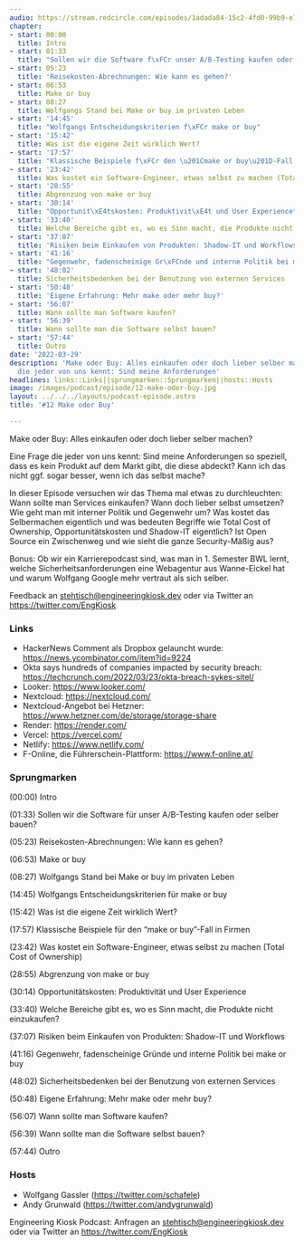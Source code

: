 ```yaml
---
audio: https://stream.redcircle.com/episodes/1adada84-15c2-4fd0-99b9-e7842f29ecef/stream.mp3
chapter:
- start: 00:00
  title: Intro
- start: 01:33
  title: "Sollen wir die Software f\xFCr unser A/B-Testing kaufen oder selber bauen?"
- start: 05:23
  title: 'Reisekosten-Abrechnungen: Wie kann es gehen?'
- start: 06:53
  title: Make or buy
- start: 08:27
  title: Wolfgangs Stand bei Make or buy im privaten Leben
- start: '14:45'
  title: "Wolfgangs Entscheidungskriterien f\xFCr make or buy"
- start: '15:42'
  title: Was ist die eigene Zeit wirklich Wert?
- start: '17:57'
  title: "Klassische Beispiele f\xFCr den \u201Cmake or buy\u201D-Fall in Firmen"
- start: '23:42'
  title: Was kostet ein Software-Engineer, etwas selbst zu machen (Total Cost of Ownership)
- start: '28:55'
  title: Abgrenzung von make or buy
- start: '30:14'
  title: "Opportunit\xE4tskosten: Produktivit\xE4t und User Experience"
- start: '33:40'
  title: Welche Bereiche gibt es, wo es Sinn macht, die Produkte nicht einzukaufen?
- start: '37:07'
  title: 'Risiken beim Einkaufen von Produkten: Shadow-IT und Workflows'
- start: '41:16'
  title: "Gegenwehr, fadenscheinige Gr\xFCnde und interne Politik bei make or buy"
- start: '48:02'
  title: Sicherheitsbedenken bei der Benutzung von externen Services
- start: '50:48'
  title: 'Eigene Erfahrung: Mehr make oder mehr buy?'
- start: '56:07'
  title: Wann sollte man Software kaufen?
- start: '56:39'
  title: Wann sollte man die Software selbst bauen?
- start: '57:44'
  title: Outro
date: '2022-03-29'
description: 'Make oder Buy: Alles einkaufen oder doch lieber selber machen?Eine Frage
  die jeder von uns kennt: Sind meine Anforderungen'
headlines: links::Links||sprungmarken::Sprungmarken||hosts::Hosts
image: /images/podcast/episode/12-make-oder-buy.jpg
layout: ../../../layouts/podcast-episode.astro
title: '#12 Make oder Buy'

---
```


<p class="mb-6 text-base md:text-lg text-coolGray-500">Make oder Buy: Alles einkaufen oder doch lieber selber machen?</p><p class="mb-6 text-base md:text-lg text-coolGray-500">Eine Frage die jeder von uns kennt: Sind meine Anforderungen so speziell, dass es kein Produkt auf dem Markt gibt, die diese abdeckt? Kann ich das nicht ggf. sogar besser, wenn ich das selbst mache?</p><p class="mb-6 text-base md:text-lg text-coolGray-500">In dieser Episode versuchen wir das Thema mal etwas zu durchleuchten: Wann sollte man Services einkaufen? Wann doch lieber selbst umsetzen? Wie geht man mit interner Politik und Gegenwehr um? Was kostet das Selbermachen eigentlich und was bedeuten Begriffe wie Total Cost of Ownership, Opportunitätskosten und Shadow-IT eigentlich? Ist Open Source ein Zwischenweg und wie sieht die ganze Security-Mäßig aus?</p><p class="mb-6 text-base md:text-lg text-coolGray-500">Bonus: Ob wir ein Karrierepodcast sind, was man in 1. Semester BWL lernt, welche Sicherheitsanforderungen eine Webagentur aus Wanne-Eickel hat und warum Wolfgang Google mehr vertraut als sich selber.</p><p class="mb-6 text-base md:text-lg text-coolGray-500">Feedback an <a class="underline hover:no-underline" style="text-decoration-line: underline;"href="mailto:stehtisch@engineeringkiosk.dev" rel="nofollow">stehtisch@engineeringkiosk.dev</a> oder via Twitter an <a class="underline hover:no-underline" style="text-decoration-line: underline;"href="https://twitter.com/EngKiosk" rel="nofollow">https://twitter.com/EngKiosk</a></p><h3 class="mb-4 text-2xl md:text-3xl font-semibold text-coolGray-800" id=links>Links</h3><ul class="list-disc px-5 mb-6 md:px-5 text-base md:text-lg text-coolGray-500" style="list-style-type: disc;"><li>HackerNews Comment als Dropbox gelauncht wurde: <a class="underline hover:no-underline" style="text-decoration-line: underline;"href="https://news.ycombinator.com/item?id=9224" rel="nofollow">https://news.ycombinator.com/item?id=9224</a></li><li>Okta says hundreds of companies impacted by security breach: <a class="underline hover:no-underline" style="text-decoration-line: underline;"href="https://techcrunch.com/2022/03/23/okta-breach-sykes-sitel/" rel="nofollow">https://techcrunch.com/2022/03/23/okta-breach-sykes-sitel/</a></li><li>Looker: <a class="underline hover:no-underline" style="text-decoration-line: underline;"href="https://www.looker.com/" rel="nofollow">https://www.looker.com/</a></li><li>Nextcloud: <a class="underline hover:no-underline" style="text-decoration-line: underline;"href="https://nextcloud.com/" rel="nofollow">https://nextcloud.com/</a></li><li>Nextcloud-Angebot bei Hetzner: <a class="underline hover:no-underline" style="text-decoration-line: underline;"href="https://www.hetzner.com/de/storage/storage-share" rel="nofollow">https://www.hetzner.com/de/storage/storage-share</a></li><li>Render: <a class="underline hover:no-underline" style="text-decoration-line: underline;"href="https://render.com/" rel="nofollow">https://render.com/</a></li><li>Vercel: <a class="underline hover:no-underline" style="text-decoration-line: underline;"href="https://vercel.com/" rel="nofollow">https://vercel.com/</a></li><li>Netlify: <a class="underline hover:no-underline" style="text-decoration-line: underline;"href="https://www.netlify.com/" rel="nofollow">https://www.netlify.com/</a></li><li>F-Online, die Führerschein-Plattform: <a class="underline hover:no-underline" style="text-decoration-line: underline;"href="https://www.f-online.at/" rel="nofollow">https://www.f-online.at/</a></li></ul><h3 class="mb-4 text-2xl md:text-3xl font-semibold text-coolGray-800" id=sprungmarken>Sprungmarken</h3><p class="mb-6 text-base md:text-lg text-coolGray-500">(00:00) Intro</p><p class="mb-6 text-base md:text-lg text-coolGray-500">(01:33) Sollen wir die Software für unser A/B-Testing kaufen oder selber bauen?</p><p class="mb-6 text-base md:text-lg text-coolGray-500">(05:23) Reisekosten-Abrechnungen: Wie kann es gehen?</p><p class="mb-6 text-base md:text-lg text-coolGray-500">(06:53) Make or buy</p><p class="mb-6 text-base md:text-lg text-coolGray-500">(08:27) Wolfgangs Stand bei Make or buy im privaten Leben</p><p class="mb-6 text-base md:text-lg text-coolGray-500">(14:45) Wolfgangs Entscheidungskriterien für make or buy</p><p class="mb-6 text-base md:text-lg text-coolGray-500">(15:42) Was ist die eigene Zeit wirklich Wert?</p><p class="mb-6 text-base md:text-lg text-coolGray-500">(17:57) Klassische Beispiele für den “make or buy”-Fall in Firmen</p><p class="mb-6 text-base md:text-lg text-coolGray-500">(23:42) Was kostet ein Software-Engineer, etwas selbst zu machen (Total Cost of Ownership)</p><p class="mb-6 text-base md:text-lg text-coolGray-500">(28:55) Abgrenzung von make or buy</p><p class="mb-6 text-base md:text-lg text-coolGray-500">(30:14) Opportunitätskosten: Produktivität und User Experience</p><p class="mb-6 text-base md:text-lg text-coolGray-500">(33:40) Welche Bereiche gibt es, wo es Sinn macht, die Produkte nicht einzukaufen?</p><p class="mb-6 text-base md:text-lg text-coolGray-500">(37:07) Risiken beim Einkaufen von Produkten: Shadow-IT und Workflows</p><p class="mb-6 text-base md:text-lg text-coolGray-500">(41:16) Gegenwehr, fadenscheinige Gründe und interne Politik bei make or buy</p><p class="mb-6 text-base md:text-lg text-coolGray-500">(48:02) Sicherheitsbedenken bei der Benutzung von externen Services</p><p class="mb-6 text-base md:text-lg text-coolGray-500">(50:48) Eigene Erfahrung: Mehr make oder mehr buy?</p><p class="mb-6 text-base md:text-lg text-coolGray-500">(56:07) Wann sollte man Software kaufen?</p><p class="mb-6 text-base md:text-lg text-coolGray-500">(56:39) Wann sollte man die Software selbst bauen?</p><p class="mb-6 text-base md:text-lg text-coolGray-500">(57:44) Outro</p><h3 class="mb-4 text-2xl md:text-3xl font-semibold text-coolGray-800" id=hosts>Hosts</h3><ul class="list-disc px-5 mb-6 md:px-5 text-base md:text-lg text-coolGray-500" style="list-style-type: disc;"><li>Wolfgang Gassler (<a class="underline hover:no-underline" style="text-decoration-line: underline;"href="https://twitter.com/schafele" rel="nofollow">https://twitter.com/schafele</a>)</li><li>Andy Grunwald (<a class="underline hover:no-underline" style="text-decoration-line: underline;"href="https://twitter.com/andygrunwald" rel="nofollow">https://twitter.com/andygrunwald</a>)</li></ul><p class="mb-6 text-base md:text-lg text-coolGray-500">Engineering Kiosk Podcast: Anfragen an <a class="underline hover:no-underline" style="text-decoration-line: underline;"href="http://stehtisch@engineeringkiosk.dev" rel="nofollow">stehtisch@engineeringkiosk.dev</a> oder via Twitter an <a class="underline hover:no-underline" style="text-decoration-line: underline;"href="https://twitter.com/EngKiosk" rel="nofollow">https://twitter.com/EngKiosk</a></p>